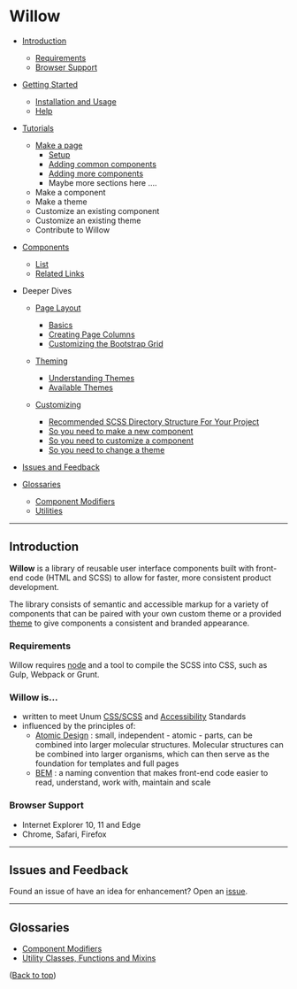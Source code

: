 # Willow

- [Introduction](#introduction)
  - [Requirements](#requirements)
  - [Browser Support](#browser-support)

- [Getting Started](./docs/getting-started.md)
  - [Installation and Usage](./docs/getting-started.md#installation-and-usage)
  - [Help](./docs/getting-started.md#help)

- [Tutorials](./docs/tutorials/readme.md)
  - [Make a page](./docs/tutorials/make-a-page.md)
    - [Setup](./docs/tutorials/make-a-page.md#setup)
    - [Adding common components](./docs/tutorials/make-a-page.md#add-common-components)
    - [Adding more components](./docs/tutorials/make-a-page.md#add-more-components)
    - Maybe more sections here ....
  - Make a component
  - Make a theme
  - Customize an existing component
  - Customize an existing theme
  - Contribute to Willow

- [Components](./docs/components.md)
  - [List](./docs/components.md#list)
  - [Related Links](./docs/components.md#related-links)

- Deeper Dives
  - [Page Layout](./docs/page-layout.md#page-layout)
    - [Basics](./docs/page-layout.md#basics)
    - [Creating Page Columns](./docs/page-layout.md#creating-page-columns)
    - [Customizing the Bootstrap Grid](./docs/page-layout.md#customizing-the-bootstrap-grid)
  
  - [Theming](./docs/theming.md)
    - [Understanding Themes](./docs/theming.md#understanding-themes)
    - [Available Themes](./docs/theming.md#available-themes)
  
  - [Customizing](./docs/customizing.md)
    - [Recommended SCSS Directory Structure For Your Project](./docs/customizing.md#recommended-scss-directory-structure-for-your-project)
    - [So you need to make a new component](./docs/customizing.md#so-you-need-to-make-a-new-component)
    - [So you need to customize a component](./docs/customizing.md#so-you-need-to-customize-a-component)
    - [So you need to change a theme](./docs/customizing.md#so-you-need-to-change-a-theme)
  
- [Issues and Feedback](#issues-and-feedback)

- [Glossaries](#glossaries)
  - [Component Modifiers](./docs/component-modifiers.md)
  - [Utilities](./docs/utilities.md)

---

## Introduction

**Willow** is a library of reusable user interface components built with front-end code (HTML and SCSS) to allow for faster, more consistent product development.

The library consists of semantic and accessible markup for a variety of components that can be paired with your own custom theme or a provided [theme](./docs/theming.md#available-themes) to give components a consistent and branded appearance.

### Requirements

Willow requires [node](https://nodejs.org) and a tool to compile the SCSS into CSS, such as Gulp, Webpack or Grunt.

### **Willow** is...

- written to meet Unum [CSS/SCSS](https://unumux.github.io/enterprise-css-standards/index.html) and [Accessibility](https://unumux.github.io/enterprise-accessibility-standards/) Standards
- influenced by the principles of:
  - [Atomic Design](http://bradfrost.com/blog/post/atomic-web-design/) : small, independent - atomic - parts, can be combined into larger molecular structures. Molecular structures can be combined into larger organisms, which can then serve as the foundation for templates and full pages
  - [BEM](http://getbem.com) : a naming convention that makes front-end code easier to read, understand, work with, maintain and scale

### Browser Support

- Internet Explorer 10, 11 and Edge
- Chrome, Safari, Firefox

---

## Issues and Feedback

Found an issue of have an idea for enhancement? Open an [issue](https://github.com/unumux/willow/issues/new).

---

## Glossaries

- [Component Modifiers](./docs/modifiers.md)
- [Utility Classes, Functions and Mixins](./docs/utilities.md)

([Back to top](#willow))
